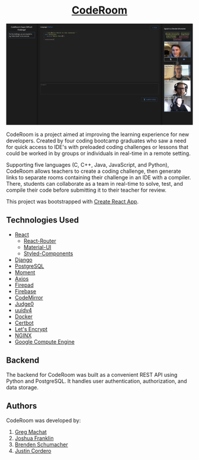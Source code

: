 <div align="center">
<h1><a href="https://coderoom.us/">CodeRoom</a></h1>

![Demo](demo/demo.png)

</div>

CodeRoom is a project aimed at improving the learning experience for new developers. Created by four coding bootcamp graduates who saw a need for quick access to IDE's with preloaded coding challenges or lessons that could be worked in by groups or individuals in real-time in a remote setting.

Supporting five languages (C, C++, Java, JavaScript, and Python), CodeRoom allows teachers to create a coding challenge, then generate links to separate rooms containing their challenge in an IDE with a compiler. There, students can collaborate as a team in real-time to solve, test, and compile their code before submitting it to their teacher for review.

This project was bootstrapped with [Create React App](https://github.com/facebook/create-react-app).

## Technologies Used

- [React](https://reactjs.org/)
  - [React-Router](https://reactrouter.com/)
  - [Material-UI](https://material-ui.com/)
  - [Styled-Components](https://www.npmjs.com/package/styled-components)
- [Django](https://www.djangoproject.com/start/)
- [PostgreSQL](https://www.postgresql.org/)
- [Moment](https://momentjs.com/)
- [Axios](https://github.com/axios/axios)
- [Firepad](https://firepad.io/)
- [Firebase](https://firebase.google.com/)
- [CodeMirror](https://codemirror.net/)
- [Judge0](https://judge0.com/)
- [uuidv4](https://www.npmjs.com/package/uuidv4)
- [Docker](https://www.docker.com/get-started)
- [Certbot](https://certbot.eff.org)
- [Let's Encrypt](https://letsencrypt.org/)
- [NGINX](https://www.nginx.com/)
- [Google Compute Engine](https://cloud.google.com/compute)

## Backend

The backend for CodeRoom was built as a convenient REST API using Python and PostgreSQL. It handles user authentication, authorization, and data storage.

## Authors

CodeRoom was developed by:

1. [Greg Machat](https://github.com/gmachat)
2. [Joshua Franklin](https://github.com/jfrank0352)
3. [Brenden Schumacher](https://github.com/btschumacher19)
4. [Justin Cordero](https://github.com/Justin-Cordero)
